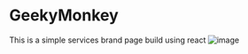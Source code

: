 # GeekyMonkey
This is a simple services brand page build using react
![image](https://github.com/tusquake/GeekyMonkey/assets/77339749/1fffc50e-51b9-4d2d-9568-59087fb8080f)

